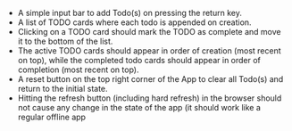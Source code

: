 
+ A simple input bar to add Todo(s) on pressing the return key.
+ A list of TODO cards where each todo is appended on creation.
+ Clicking on a TODO card should mark the TODO as complete and move it to the
bottom of the list.
+ The active TODO cards should appear in order of creation (most recent on top), while
the completed todo cards should appear in order of completion (most recent on top).
+ A reset button on the top right corner of the App to clear all Todo(s) and return to the
initial state.
+ Hitting the refresh button (including hard refresh) in the browser should not cause
any change in the state of the app (it should work like a regular offline app
